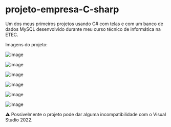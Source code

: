 # projeto-empresa-C-sharp
Um dos meus primeiros projetos usando C# com telas e com um banco de dados MySQL desenvolvido durante meu curso técnico de informática na ETEC. 

Imagens do projeto:

![image](https://github.com/MarcelMarins/projeto-empresa-C-sharp/assets/107703560/e29434f1-0f49-419f-86da-45c0084f1f18)

![image](https://github.com/MarcelMarins/projeto-empresa-C-sharp/assets/107703560/933f0461-ca46-4b61-86a2-61e9ac128b42)

![image](https://github.com/MarcelMarins/projeto-empresa-C-sharp/assets/107703560/5b121de2-7cb9-4760-80e4-bd1b283eec3f)

![image](https://github.com/MarcelMarins/projeto-empresa-C-sharp/assets/107703560/32bcadb7-7c4c-4f61-956e-7f5de25d16f5)

![image](https://github.com/MarcelMarins/projeto-empresa-C-sharp/assets/107703560/14623179-2a5b-4ae4-a6d3-0e0f0f18dac3)

![image](https://github.com/MarcelMarins/projeto-empresa-C-sharp/assets/107703560/b58e3c2e-8bc3-44b1-9c5c-ff2668a6475b)


⚠ Possivelmente o projeto pode dar alguma incompatibilidade com o Visual Studio 2022.


